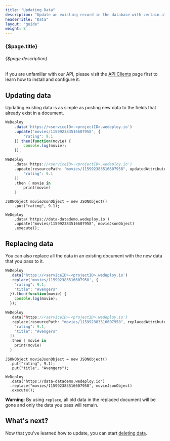 ```yaml
---
title: "Updating Data"
description: "Update an existing record in the database with certain attributes."
headerTitle: "Data"
layout: "guide"
weight: 8
---
```


### {$page.title}

###### {$page.description}

<aside>

If you are unfamiliar with our API, please visit the [API Clients](/docs/intro/api-clients/) page first to learn how to install and configure it.

</aside>

<article id="1">

## Updating data

Updating existing data is as simple as posting new data to the fields that already exist in a document.

```javascript
WeDeploy
	.data('https://<serviceID>-<projectID>.wedeploy.io')
	.update('movies/115992383516607958', {
		"rating": 9.1
	}).then(function(movie) {
		console.log(movie);
	});
```
```swift
WeDeploy
	.data('https://<serviceID>-<projectID>.wedeploy.io')
	.update(resourcePath: "movies/115992383516607958", updatedAttributes: [
		"rating": 9.1
	])
	.then { movie in
		print(movie)
	}
```
```text/x-java
JSONObject movieJsonObject = new JSONObject()
	.put("rating", 9.1);

WeDeploy
	.data('https://data-datademo.wedeploy.io')
	.update("movies/115992383516607958", movieJsonObject)
	.execute();
```

</article>

<article id="2">

## Replacing data

You can also replace all the data in an existing document with the new data that you pass to it.

```javascript
WeDeploy
  .data('https://<serviceID>-<projectID>.wedeploy.io')
  .replace('movies/115992383516607958', {
    "rating": 9.1,
    "title": "Avengers"
  }).then(function(movie) {
    console.log(movie);
  });
```
```swift
WeDeploy
  .data('https://<serviceID>-<projectID>.wedeploy.io')
  .replace(resourcePath: "movies/115992383516607958", replacedAttributes: [
    "rating": 9.1,
    "title": "Avengers"
  ])
  .then { movie in
    print(movie)
  }
```
```text/x-java
JSONObject movieJsonObject = new JSONObject()
  .put("rating", 9.1);
  .put("title", "Avengers");

WeDeploy
  .data('https://data-datademo.wedeploy.io')
  .replace("movies/115992383516607958", movieJsonObject)
  .execute();
```

**Warning**: By using `replace`, all old data in the replaced document will be gone and only the data you pass will remain.

</article>

## What's next?

Now that you've learned how to update, you can start [deleting data](/docs/data/deleting-data/).
